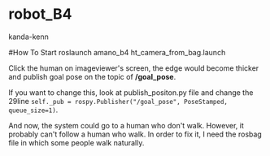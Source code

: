 # robot_B4
kanda-kenn

#How To Start
roslaunch amano_b4 ht_camera_from_bag.launch

Click the human on imageviewer's screen, the edge would become thicker and publish goal pose on the topic of **/goal_pose**.

If you want to change this, look at publish_positon.py file and change the 29line `self._pub = rospy.Publisher("/goal_pose", PoseStamped, queue_size=1)`.

And now, the system could go to a human who don't walk. However, it probably can't follow a human who walk.
In order to fix it, I need the rosbag file in which some people walk naturally.